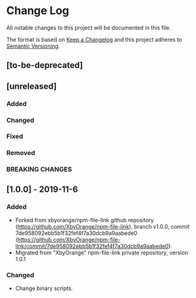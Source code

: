 # Change Log
All notable changes to this project will be documented in this file.

The format is based on [Keep a Changelog](http://keepachangelog.com/)
and this project adheres to [Semantic Versioning](http://semver.org/).

## [to-be-deprecated]

## [unreleased]
### Added
### Changed
### Fixed
### Removed
### BREAKING CHANGES
 
## [1.0.0] - 2019-11-6
### Added
- Forked from xbyorange/npm-file-link github repository (https://github.com/XbyOrange/npm-file-link), branch v1.0.0, commit 7de958092ebb5b1f32fef4f7a30dcb9a9aabede0 (https://github.com/XbyOrange/npm-file-link/commit/7de958092ebb5b1f32fef4f7a30dcb9a9aabede0).
- Migrated from "XbyOrange" npm-file-link private repository, version 1.0.1

### Changed
- Change binary scripts.